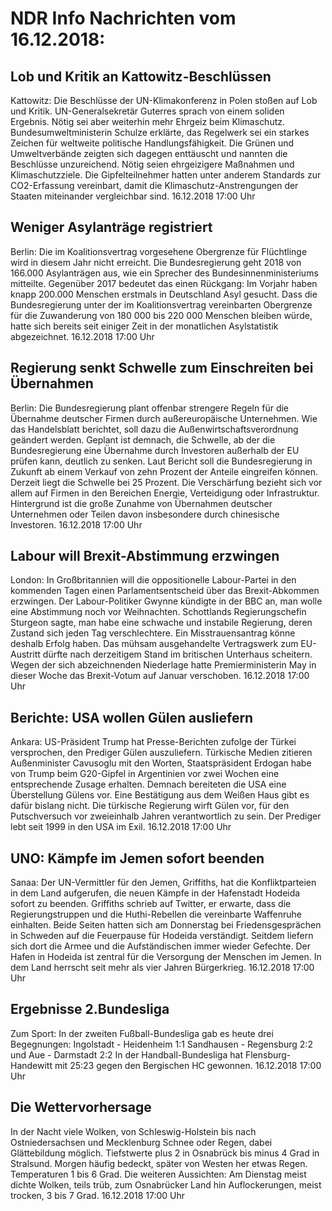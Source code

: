 # NDR Info Nachrichten vom 16.12.2018:


## Lob und Kritik an Kattowitz-Beschlüssen
Kattowitz:       Die Beschlüsse der UN-Klimakonferenz in Polen stoßen auf Lob und Kritik. UN-Generalsekretär Guterres sprach von einem soliden Ergebnis. Nötig sei aber weiterhin mehr Ehrgeiz beim Klimaschutz. Bundesumweltministerin Schulze erklärte, das Regelwerk sei ein starkes Zeichen für weltweite politische Handlungsfähigkeit. Die Grünen und Umweltverbände zeigten sich dagegen enttäuscht und nannten die Beschlüsse unzureichend. Nötig seien ehrgeizigere Maßnahmen und Klimaschutzziele. Die Gipfelteilnehmer hatten unter anderem Standards zur CO2-Erfassung vereinbart, damit die Klimaschutz-Anstrengungen der Staaten miteinander vergleichbar sind. 16.12.2018 17:00 Uhr 

## Weniger Asylanträge registriert
Berlin:    Die im Koalitionsvertrag vorgesehene Obergrenze für Flüchtlinge wird in diesem Jahr nicht erreicht. Die Bundesregierung geht 2018 von 166.000 Asylanträgen aus, wie ein Sprecher des Bundesinnenministeriums mitteilte. Gegenüber 2017 bedeutet das einen Rückgang: Im Vorjahr haben knapp 200.000 Menschen erstmals in Deutschland Asyl gesucht. Dass die Bundesregierung unter der im Koalitionsvertrag vereinbarten Obergrenze für die Zuwanderung von 180 000 bis 220 000 Menschen bleiben würde, hatte sich bereits seit einiger Zeit in der monatlichen Asylstatistik abgezeichnet. 16.12.2018 17:00 Uhr 

## Regierung senkt Schwelle zum Einschreiten bei Übernahmen
Berlin: Die Bundesregierung plant offenbar strengere Regeln für die Übernahme deutscher Firmen durch außereuropäische Unternehmen. Wie das Handelsblatt berichtet, soll dazu die Außenwirtschaftsverordnung geändert werden. Geplant ist demnach, die Schwelle, ab der die Bundesregierung eine Übernahme durch Investoren außerhalb der EU prüfen kann, deutlich zu senken. Laut Bericht soll die Bundesregierung in Zukunft ab einem Verkauf von zehn Prozent der Anteile eingreifen können. Derzeit liegt die Schwelle bei 25 Prozent. Die Verschärfung bezieht sich vor allem auf Firmen in den Bereichen Energie, Verteidigung oder Infrastruktur. Hintergrund ist die große Zunahme von Übernahmen deutscher Unternehmen oder Teilen davon insbesondere durch chinesische Investoren. 16.12.2018 17:00 Uhr 

## Labour will Brexit-Abstimmung erzwingen
London: In Großbritannien will die oppositionelle Labour-Partei in den kommenden Tagen einen Parlamentsentscheid über das Brexit-Abkommen erzwingen. Der Labour-Politiker Gwynne kündigte in der BBC an, man wolle eine Abstimmung noch vor Weihnachten. Schottlands Regierungschefin Sturgeon sagte, man habe eine schwache und instabile Regierung, deren Zustand sich jeden Tag verschlechtere. Ein Misstrauensantrag könne deshalb Erfolg haben. Das mühsam ausgehandelte Vertragswerk zum EU-Austritt dürfte nach derzeitigem Stand im britischen Unterhaus scheitern. Wegen der sich abzeichnenden Niederlage hatte Premierministerin May in dieser Woche das Brexit-Votum auf Januar verschoben. 16.12.2018 17:00 Uhr 

## Berichte: USA wollen Gülen ausliefern
Ankara:	US-Präsident Trump hat Presse-Berichten zufolge der Türkei versprochen, den Prediger Gülen auszuliefern. Türkische Medien zitieren Außenminister Cavusoglu mit den Worten, Staatspräsident Erdogan habe von Trump beim G20-Gipfel in Argentinien vor zwei Wochen eine entsprechende Zusage erhalten. Demnach bereiteten die USA eine Überstellung Gülens vor. Eine Bestätigung aus dem Weißen Haus gibt es dafür bislang nicht. Die türkische Regierung wirft Gülen vor, für den Putschversuch vor zweieinhalb Jahren verantwortlich zu sein. Der Prediger lebt seit 1999 in den USA im Exil. 16.12.2018 17:00 Uhr 

## UNO: Kämpfe im Jemen sofort beenden
Sanaa:	Der UN-Vermittler für den Jemen, Griffiths, hat die Konfliktparteien in dem Land aufgerufen, die neuen Kämpfe in der Hafenstadt Hodeida sofort zu beenden. Griffiths schrieb auf Twitter, er erwarte, dass die Regierungstruppen und die Huthi-Rebellen die vereinbarte Waffenruhe einhalten. Beide Seiten hatten sich am Donnerstag bei Friedensgesprächen in Schweden auf die Feuerpause für Hodeida verständigt. Seitdem liefern sich dort die Armee und die Aufständischen immer wieder Gefechte. Der Hafen in Hodeida ist zentral für die Versorgung der Menschen im Jemen. In dem Land herrscht seit mehr als vier Jahren Bürgerkrieg. 16.12.2018 17:00 Uhr 

## Ergebnisse 2.Bundesliga
Zum Sport: In der zweiten Fußball-Bundesliga gab es heute drei Begegnungen:
Ingolstadt - Heidenheim		1:1
Sandhausen - Regensburg	2:2
und
Aue - Darmstadt 2:2 In der Handball-Bundesliga hat Flensburg-Handewitt mit 25:23 gegen den Bergischen HC gewonnen. 16.12.2018 17:00 Uhr 

## Die Wettervorhersage
In der Nacht viele Wolken, von Schleswig-Holstein bis nach Ostniedersachsen und Mecklenburg Schnee oder Regen, dabei Glättebildung möglich. Tiefstwerte plus 2 in Osnabrück bis minus 4 Grad in Stralsund. Morgen häufig bedeckt, später von Westen her etwas Regen. Temperaturen 1 bis 6 Grad. Die weiteren Aussichten: Am Dienstag meist dichte Wolken, teils trüb, zum Osnabrücker Land hin Auflockerungen, meist trocken, 3 bis 7 Grad. 16.12.2018 17:00 Uhr 
